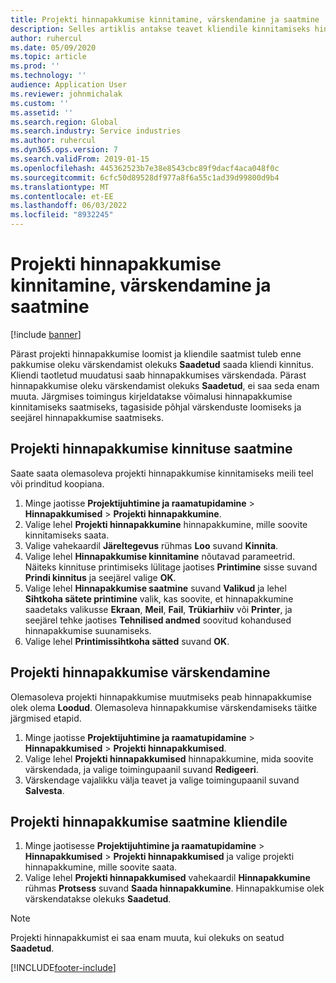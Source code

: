 ```yaml
---
title: Projekti hinnapakkumise kinnitamine, värskendamine ja saatmine
description: Selles artiklis antakse teavet kliendile kinnitamiseks hinnapakkumise saatmise, tagasiside põhjal muutmise ja seejärel pakkumise uuesti saatmise kohta.
author: ruhercul
ms.date: 05/09/2020
ms.topic: article
ms.prod: ''
ms.technology: ''
audience: Application User
ms.reviewer: johnmichalak
ms.custom: ''
ms.assetid: ''
ms.search.region: Global
ms.search.industry: Service industries
ms.author: ruhercul
ms.dyn365.ops.version: 7
ms.search.validFrom: 2019-01-15
ms.openlocfilehash: 445362523b7e38e8543cbc89f9dacf4aca048f0c
ms.sourcegitcommit: 6cfc50d89528df977a8f6a55c1ad39d99800d9b4
ms.translationtype: MT
ms.contentlocale: et-EE
ms.lasthandoff: 06/03/2022
ms.locfileid: "8932245"
---
```

# <a name="confirm-update-and-send-a-project-quotation"></a>Projekti hinnapakkumise kinnitamine, värskendamine ja saatmine

[!include [banner](../includes/banner.md)]

Pärast projekti hinnapakkumise loomist ja kliendile saatmist tuleb enne pakkumise oleku värskendamist olekuks **Saadetud** saada kliendi kinnitus. Kliendi taotletud muudatusi saab hinnapakkumises värskendada. Pärast hinnapakkumise oleku värskendamist olekuks **Saadetud**, ei saa seda enam muuta. Järgmises toimingus kirjeldatakse võimalusi hinnapakkumise kinnitamiseks saatmiseks, tagasiside põhjal värskenduste loomiseks ja seejärel hinnapakkumise saatmiseks.

## <a name="send-a-project-quotation-confirmation"></a>Projekti hinnapakkumise kinnituse saatmine  

Saate saata olemasoleva projekti hinnapakkumise kinnitamiseks meili teel või prinditud koopiana. 

1. Minge jaotisse **Projektijuhtimine ja raamatupidamine** > **Hinnapakkumised** > **Projekti hinnapakkumine**. 
2. Valige lehel **Projekti hinnapakkumine** hinnapakkumine, mille soovite kinnitamiseks saata. 
3. Valige vahekaardil **Järeltegevus** rühmas **Loo** suvand **Kinnita**. 
4. Valige lehel **Hinnapakkumise kinnitamine** nõutavad parameetrid. Näiteks kinnituse printimiseks lülitage jaotises **Printimine** sisse suvand **Prindi kinnitus** ja seejärel valige **OK**.
5. Valige lehel **Hinnapakkumise saatmine** suvand **Valikud** ja lehel **Sihtkoha sätete printimine** valik, kas soovite, et hinnapakkumine saadetaks valikusse **Ekraan**, **Meil**, **Fail**, **Trükiarhiiv** või **Printer**, ja seejärel tehke jaotises **Tehnilised andmed** soovitud kohandused hinnapakkumise suunamiseks.
6. Valige lehel **Printimissihtkoha sätted** suvand **OK**.  

## <a name="update-a-project-quotation"></a>Projekti hinnapakkumise värskendamine

Olemasoleva projekti hinnapakkumise muutmiseks peab hinnapakkumise olek olema **Loodud**. Olemasoleva hinnapakkumise värskendamiseks täitke järgmised etapid. 

1. Minge jaotisse **Projektijuhtimine ja raamatupidamine** > **Hinnapakkumised** > **Projekti hinnapakkumised**.
2. Valige lehel **Projekti hinnapakkumised** hinnapakkumine, mida soovite värskendada, ja valige toimingupaanil suvand **Redigeeri**.
3. Värskendage vajalikku välja teavet ja valige toimingupaanil suvand **Salvesta**.  

## <a name="send-a-project-quotation-to-a-customer"></a>Projekti hinnapakkumise saatmine kliendile 

1. Minge jaotisesse **Projektijuhtimine ja raamatupidamine** > **Hinnapakkumised** > **Projekti hinnapakkumised** ja valige projekti hinnapakkumine, mille soovite saata.
2. Valige lehel **Projekti hinnapakkumised** vahekaardil **Hinnapakkumine** rühmas **Protsess** suvand **Saada hinnapakkumine**. Hinnapakkumise olek värskendatakse olekuks **Saadetud**.

> [!NOTE]
> Projekti hinnapakkumist ei saa enam muuta, kui olekuks on seatud **Saadetud**.


[!INCLUDE[footer-include](../includes/footer-banner.md)]